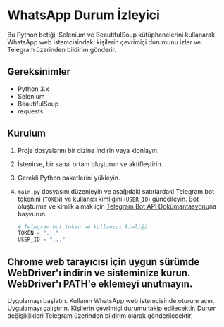 # WhatsApp Durum İzleyici

Bu Python betiği, Selenium ve BeautifulSoup kütüphanelerini kullanarak WhatsApp web istemcisindeki kişilerin çevrimiçi durumunu izler ve Telegram üzerinden bildirim gönderir.

## Gereksinimler

- Python 3.x
- Selenium
- BeautifulSoup
- requests

## Kurulum

1. Proje dosyalarını bir dizine indirin veya klonlayın.
2. İstenirse, bir sanal ortam oluşturun ve aktifleştirin.
3. Gerekli Python paketlerini yükleyin.
4. `main.py` dosyasını düzenleyin ve aşağıdaki satırlardaki Telegram bot tokenini (`TOKEN`) ve kullanıcı kimliğini (`USER_ID`) güncelleyin. Bot oluşturma ve kimlik almak için [Telegram Bot API Dokümantasyonu](https://core.telegram.org/bots/api)na başvurun.

   ```python
   # Telegram bot token ve kullanıcı kimliği
   TOKEN = "..."
   USER_ID = "..."

## Chrome web tarayıcısı için uygun sürümde WebDriver'ı indirin ve sisteminize kurun. WebDriver'ı PATH'e eklemeyi unutmayın.
Uygulamayı başlatın.
Kullanın
WhatsApp web istemcisinde oturum açın.
Uygulamayı çalıştırın.
Kişilerin çevrimiçi durumu takip edilecektir. Durum değişiklikleri Telegram üzerinden bildirim olarak gönderilecektir.
